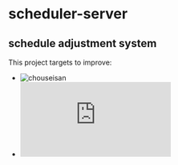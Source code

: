 # scheduler-server

## schedule adjustment system

This project targets to improve:

- ![chouseisan](https://chouseisan.com)
- ![mitani.cs](https://mitani.cs.tsukuba.ac.jp/arrange/index.html)
